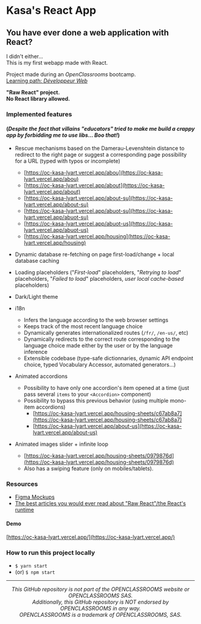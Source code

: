 # Kasa's React App

## You have ever done a web application with React?

I didn't either...  
This is my first webapp made with React.

Project made during an _OpenClassrooms_ bootcamp.  
[Learning path: _Développeur Web_](https://openclassrooms.com/fr/paths/717-developpeur-web)

**"Raw React" project.**  
**No React library allowed.**

### Implemented features

#### (_Despite the fact that villains "educators" tried to make me build a crappy app by forbidding me to use libs... Boo that!_)

- Rescue mechanisms based on the Damerau-Levenshtein distance to redirect to the right page or suggest a corresponding page possibility for a URL
  (typed with typos or incomplete)

  - [https://oc-kasa-lyart.vercel.app/abou](https://oc-kasa-lyart.vercel.app/abou)
  - [https://oc-kasa-lyart.vercel.app/about](https://oc-kasa-lyart.vercel.app/about)
  - [https://oc-kasa-lyart.vercel.app/about-su](https://oc-kasa-lyart.vercel.app/about-su)
  - [https://oc-kasa-lyart.vercel.app/abuot-su](https://oc-kasa-lyart.vercel.app/abuot-su)
  - [https://oc-kasa-lyart.vercel.app/abuot-us](https://oc-kasa-lyart.vercel.app/abuot-us)
  - [https://oc-kasa-lyart.vercel.app/housing](https://oc-kasa-lyart.vercel.app/housing)

- Dynamic database re-fetching on page first-load/change + local database caching

- Loading placeholders ("_First-load_" placeholders, "_Retrying to load_" placeholders, "_Failed to load_" placeholders, _user local cache-based_
  placeholders)

- Dark/Light theme

- i18n

  - Infers the language according to the web browser settings
  - Keeps track of the most recent language choice
  - Dynamically generates internationalized routes (`/fr/`, `/en-us/`, etc)
  - Dynamically redirects to the correct route corresponding to the language choice made either by the user or by the language inference
  - Extensible codebase (type-safe dictionnaries, dynamic API endpoint choice, typed Vocabulary Accessor, automated generators...)

- Animated accordions

  - Possibility to have only one accordion's item opened at a time (just pass several `items` to your `<Accordion>` component)
  - Possibility to bypass this previous behavior (using multiple mono-item accordions)
    - [https://oc-kasa-lyart.vercel.app/housing-sheets/c67ab8a7](https://oc-kasa-lyart.vercel.app/housing-sheets/c67ab8a7)
    - [https://oc-kasa-lyart.vercel.app/about-us](https://oc-kasa-lyart.vercel.app/about-us)

- Animated images slider + infinite loop
  - [https://oc-kasa-lyart.vercel.app/housing-sheets/0979876d](https://oc-kasa-lyart.vercel.app/housing-sheets/0979876d)
  - Also has a swiping feature (only on mobiles/tablets).

### Resources

- [Figma Mockups](https://www.figma.com/file/bAnXDNqRKCRRP8mY2gcb5p/UI-Design-Kasa-FR?node-id=3%3A0)
- [The best articles you would ever read about "Raw React"/the React's runtime](https://www.developerway.com)

#### Demo

[https://oc-kasa-lyart.vercel.app/](https://oc-kasa-lyart.vercel.app/)

### How to run this project locally

- `$ yarn start`
- (or) `$ npm start`

---

<p align="center"><em>This GitHub repository is not part of the OPENCLASSROOMS website or OPENCLASSROOMS SAS.<br>Additionally, this GitHub repository is NOT endorsed by OPENCLASSROOMS in any way.<br>OPENCLASSROOMS is a trademark of OPENCLASSROOMS, SAS.</em></p>
